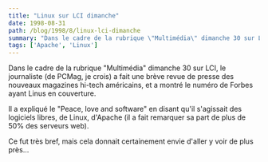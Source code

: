 ```yaml
---
title: "Linux sur LCI dimanche"
date: 1998-08-31
path: /blog/1998/8/linux-lci-dimanche
summary: "Dans le cadre de la rubrique \"Multimédia\" dimanche 30 sur LCI, le journaliste (de PCMag, je crois) a fait une brève revue de presse des nouveaux magazines hi-tech américains, et a montré le numéro de Forbes ayant Linus en couverture."
tags: ['Apache', 'Linux']
---
```


<P>
Dans le cadre de la rubrique "Multimédia" dimanche 30 sur LCI, le
journaliste (de PCMag, je crois) a fait une brève revue de presse des
nouveaux magazines hi-tech américains, et a montré le numéro de Forbes
ayant Linus en couverture.
</P>

<P>
Il a expliqué le "Peace, love and software" en disant qu'il s'agissait
des logiciels libres, de Linux, d'Apache (il a fait remarquer sa part de
plus de 50% des serveurs web).
</P>

<P>
Ce fut très bref, mais cela donnait certainement envie d'aller y voir
de plus près...
</P>


